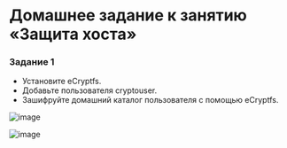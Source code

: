 # Домашнее задание к занятию «Защита хоста»

### Задание 1
- Установите eCryptfs.
- Добавьте пользователя cryptouser.
- Зашифруйте домашний каталог пользователя с помощью eCryptfs.

 ![image](https://github.com/ZelinskiyAN/test-zabbix/assets/149052655/82548663-69de-43a9-bc94-3d8da4ba06c8)

![image](https://github.com/ZelinskiyAN/test-zabbix/assets/149052655/74d3a646-6d0d-4b5e-bf1f-077668443c53)

